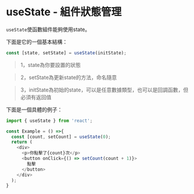 # useState - 組件狀態管理  

`useState`使函數組件能夠使用state。

下面是它的一個基本結構：  

```js
const [state, setState] = useState(initState);
```
> 1，state為你要設置的狀態

> 2，setState為更新state的方法，命名隨意  

> 3，initState為初始的state，可以是任意數據類型，也可以是回調函數，但必須有返回值

下面是一個具體的例子：
```js
import { useState } from 'react';

const Example = () =>{  
  const [count, setCount] = useState(0);
  return (
    <div>
      <p>你點擊了{count}次</p>
      <button onClick={() => setCount(count + 1)}>
        點擊
      </button>
    </div>
  );
}
```


